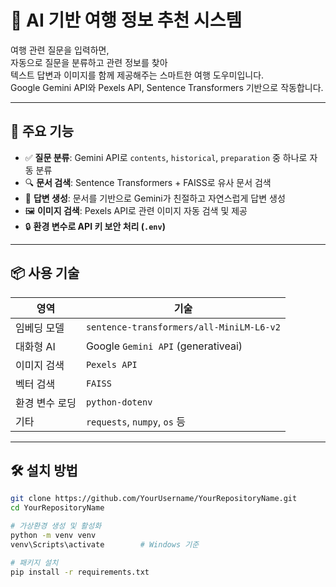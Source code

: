 # 🧳 AI 기반 여행 정보 추천 시스템

여행 관련 질문을 입력하면,  
자동으로 질문을 분류하고 관련 정보를 찾아  
텍스트 답변과 이미지를 함께 제공해주는 스마트한 여행 도우미입니다.  
Google Gemini API와 Pexels API, Sentence Transformers 기반으로 작동합니다.

---

## 🚀 주요 기능

- ✅ **질문 분류**: Gemini API로 `contents`, `historical`, `preparation` 중 하나로 자동 분류
- 🔍 **문서 검색**: Sentence Transformers + FAISS로 유사 문서 검색
- 🧠 **답변 생성**: 문서를 기반으로 Gemini가 친절하고 자연스럽게 답변 생성
- 🖼️ **이미지 검색**: Pexels API로 관련 이미지 자동 검색 및 제공
- 🔒 **환경 변수로 API 키 보안 처리 (`.env`)**

---

## 📦 사용 기술

| 영역 | 기술 |
|------|------|
| 임베딩 모델 | `sentence-transformers/all-MiniLM-L6-v2` |
| 대화형 AI | Google `Gemini API` (generativeai) |
| 이미지 검색 | `Pexels API` |
| 벡터 검색 | `FAISS` |
| 환경 변수 로딩 | `python-dotenv` |
| 기타 | `requests`, `numpy`, `os` 등 |

---

## 🛠️ 설치 방법

```bash
git clone https://github.com/YourUsername/YourRepositoryName.git
cd YourRepositoryName

# 가상환경 생성 및 활성화
python -m venv venv
venv\Scripts\activate        # Windows 기준

# 패키지 설치
pip install -r requirements.txt
